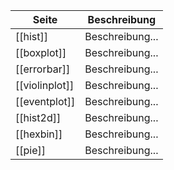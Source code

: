 | Seite | Beschreibung |
| ----------- | ----------- |
| [[hist]] | Beschreibung... |
| [[boxplot]] | Beschreibung... |
| [[errorbar]] | Beschreibung... |
| [[violinplot]] | Beschreibung... |
| [[eventplot]] | Beschreibung... |
| [[hist2d]] | Beschreibung... |
| [[hexbin]] | Beschreibung... |
| [[pie]] | Beschreibung... |